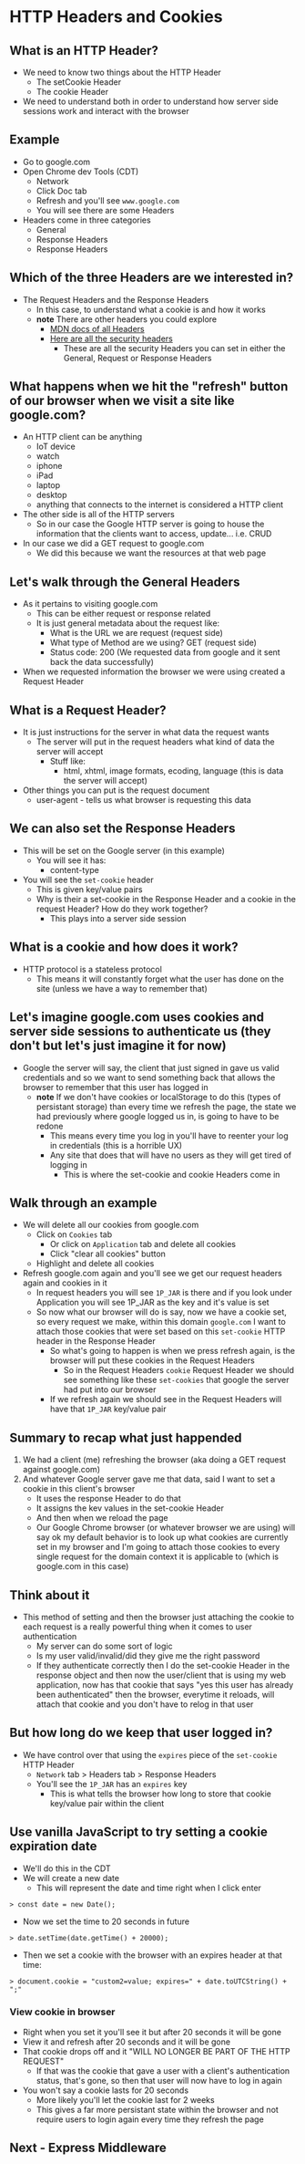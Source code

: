 # HTTP Headers and Cookies
## What is an HTTP Header?
* We need to know two things about the HTTP Header
    - The setCookie Header
    - The cookie Header
* We need to understand both in order to understand how server side sessions work and interact with the browser

## Example
* Go to google.com
* Open Chrome dev Tools (CDT)
    - Network
    - Click Doc tab
    - Refresh and you'll see `www.google.com`
    - You will see there are some Headers
* Headers come in three categories
    - General
    - Response Headers
    - Response Headers

## Which of the three Headers are we interested in?
* The Request Headers and the Response Headers
    - In this case, to understand what a cookie is and how it works
    - **note** There are other headers you could explore
        + [MDN docs of all Headers](https://developer.mozilla.org/en-US/docs/Web/API/Headers)
        + [Here are all the security headers](https://developer.mozilla.org/en-US/docs/Web/HTTP/Headers#security)
            * These are all the security Headers you can set in either the General, Request or Response Headers

## What happens when we hit the "refresh" button of our browser when we visit a site like google.com?
* An HTTP client can be anything
    - IoT device
    - watch
    - iphone
    - iPad
    - laptop
    - desktop
    - anything that connects to the internet is considered a HTTP client
* The other side is all of the HTTP servers
    - So in our case the Google HTTP server is going to house the information that the clients want to access, update... i.e. CRUD
* In our case we did a GET request to google.com
    - We did this because we want the resources at that web page

## Let's walk through the General Headers
* As it pertains to visiting google.com
    - This can be either request or response related
    - It is just general metadata about the request like:
        + What is the URL we are request (request side)
        + What type of Method are we using? GET (request side) 
        + Status code: 200 (We requested data from google and it sent back the data successfully)
* When we requested information the browser we were using created a Request Header

## What is a Request Header?
* It is just instructions for the server in what data the request wants
    - The server will put in the request headers what kind of data the server will accept
        + Stuff like:
            * html, xhtml, image formats, ecoding, language (this is data the server will accept)
* Other things you can put is the request document
    - user-agent - tells us what browser is requesting this data

## We can also set the Response Headers
* This will be set on the Google server (in this example)
    - You will see it has:
        + content-type
* You will see the `set-cookie` header
    - This is given key/value pairs
    - Why is their a set-cookie in the Response Header and a cookie in the request Header? How do they work together?
        + This plays into a server side session

## What is a cookie and how does it work?
* HTTP protocol is a stateless protocol
    - This means it will constantly forget what the user has done on the site (unless we have a way to remember that)

## Let's imagine google.com uses cookies and server side sessions to authenticate us (they don't but let's just imagine it for now)
* Google the server will say, the client that just signed in gave us valid credentials and so we want to send something back that allows the browser to remember that this user has logged in
    - **note** If we don't have cookies or localStorage to do this (types of persistant storage) than every time we refresh the page, the state we had previously where google logged us in, is going to have to be redone
        - This means every time you log in you'll have to reenter your log in credentials (this is a horrible UX)
        - Any site that does that will have no users as they will get tired of logging in
            + This is where the set-cookie and cookie Headers come in

## Walk through an example
* We will delete all our cookies from google.com
    - Click on `Cookies` tab
        + Or click on `Application` tab and delete all cookies
        + Click "clear all cookies" button
    - Highlight and delete all cookies
* Refresh google.com again and you'll see we get our request headers again and cookies in it
    - In request headers you will see `1P_JAR` is there and if you look under Application you will see 1P_JAR as the key and it's value is set
    - So now what our browser will do is say, now we have a cookie set, so every request we make, within this domain `google.com` I want to attach those cookies that were set based on this `set-cookie` HTTP header in the Response Header
        + So what's going to happen is when we press refresh again, is the browser will put these cookies in the Request Headers
            * So in the Request Headers `cookie` Request Header we should see something like these `set-cookies` that google the server had put into our browser
        + If we refresh again we should see in the Request Headers will have that `1P_JAR` key/value pair

## Summary to recap what just happended
1. We had a client (me) refreshing the browser (aka doing a GET request against google.com)
2. And whatever Google server gave me that data, said I want to set a cookie in this client's browser
    * It uses the response Header to do that
    * It assigns the kev values in the set-cookie Header
    * And then when we reload the page
    * Our Google Chrome browser (or whatever browser we are using) will say ok my default behavior is to look up what cookies are currently set in my browser and I'm going to attach those cookies to every single request for the domain context it is applicable to (which is google.com in this case)

## Think about it
* This method of setting and then the browser just attaching the cookie to each request is a really powerful thing when it comes to user authentication
    - My server can do some sort of logic
    - Is my user valid/invalid/did they give me the right password
    - If they authenticate correctly then I do the set-cookie Header in the response object and then now the user/client that is using my web application, now has that cookie that says "yes this user has already been authenticated" then the browser, everytime it reloads, will attach that cookie and you don't have to relog in that user

## But how long do we keep that user logged in?
* We have control over that using the `expires` piece of the `set-cookie` HTTP Header
    - `Network` tab > Headers tab > Response Headers
    - You'll see the `1P_JAR` has an `expires` key
        + This is what tells the browser how long to store that cookie key/value pair within the client

## Use vanilla JavaScript to try setting a cookie expiration date 
* We'll do this in the CDT
* We will create a new date
    - This will represent the date and time right when I click enter

```
> const date = new Date();
```

* Now we set the time to 20 seconds in future

`> date.setTime(date.getTime() + 20000);`

* Then we set a cookie with the browser with an expires header at that time:

`> document.cookie = "custom2=value; expires=" + date.toUTCString() + ";"`

### View cookie in browser
* Right when you set it you'll see it but after 20 seconds it will be gone
* View it and refresh after 20 seconds and it will be gone
* That cookie drops off and it "WILL NO LONGER BE PART OF THE HTTP REQUEST"
    - If that was the cookie that gave a user with a client's authentication status, that's gone, so then that user will now have to log in again
* You won't say a cookie lasts for 20 seconds
    - More likely you'll let the cookie last for 2 weeks
    - This gives a far more persistant state within the browser and not require users to login again every time they refresh the page

## Next - Express Middleware
